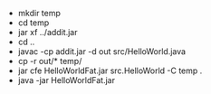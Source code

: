 - mkdir temp
 - cd temp
- jar xf ../addit.jar
 - cd ..
- javac -cp addit.jar -d out src/HelloWorld.java
- cp -r out/* temp/
- jar cfe HelloWorldFat.jar src.HelloWorld -C temp .
- java -jar HelloWorldFat.jar 